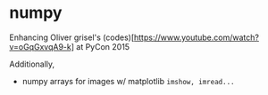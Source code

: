 # numpy

Enhancing Oliver grisel's (codes)[https://www.youtube.com/watch?v=oGqGxvqA9-k] at PyCon 2015

Additionally, 
- numpy arrays for images w/ matplotlib `imshow, imread...`